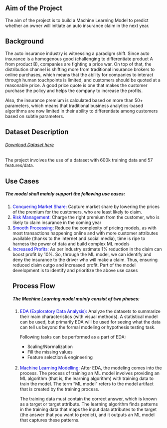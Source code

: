 <h2>Aim of the Project</h2>
<p>
The aim of the project is to build a Machine Learning
Model to predict whether an owner will initiate an auto
insurance claim in the next year.</p>
<h2>Background</h2>
<p>
The auto insurance industry is witnessing a paradigm shift. Since auto insurance is a
homogenous good (challenging to differentiate product A from product B), companies are
fighting a price war. On top of that, the distribution channel is shifting more from traditional
insurance brokers to online purchases, which means that the ability for companies to interact
through human touchpoints is limited, and customers should be quoted at a reasonable price.
A good price quote is one that makes the customer purchase the policy and helps the company
to increase the profits.
</p>
<p>
Also, the insurance premium is calculated based on more than 50+ parameters, which means
that traditional business analytics-based algorithms are now limited in their ability to
differentiate among customers based on subtle parameters.
</p>
<h2>Dataset Description</h2>
<h6><a href="https://drive.google.com/file/d/1mQmgnQpTO5x9WjR26z4J5DL8GAXzSRA5/view?usp=sharing" target="_blank">Download Dataset here</a></h6>
<p>The project involves the use of a dataset with 600k training data and 57 features/data.</p>
<h2>Use Cases</h2>
<h5>The model shall mainly support the following use cases:</h5>
<ol>
<li><font color="voilet">Conquering Market Share: </font>Capture market share by lowering the prices of the premium
for the customers, who are least likely to claim.</li>
<li><font color="voilet">Risk Management: </font>Charge the right premium from the customer, who is likely to claim
insurance in the coming year</li>
<li><font color="voilet">Smooth Processing:</font> Reduce the complexity of pricing models, as with most transactions
happening online and with more customer attributes available (thanks to the internet
and social media), time is ripe to harness the power of data and build complex ML
models</li>

<li><font color="voilet">Increased Profits: </font>As per industry estimate 1% reduction in the claim can boost profit by
10%. So, through the ML model, we can identify and deny the insurance to the driver
who will make a claim. Thus, ensuring reduced claim outgo and increased profit.
Part of the model development is to identify and prioritize the above use cases</li>
<h2>Process Flow</h2>
<h5>The Machine Learning model mainly consist of two phases:</h5>
<ol>
<li><font color="voilet">EDA (Exploratory Data Analysis):</font>
Analyze the datasets to summarize their main
characteristics (with visual methods). A statistical
model can be used, but primarily EDA will be used
for seeing what the data can tell us beyond the
formal modeling or hypothesis testing task.

<p>Following tasks can be performed as a part of EDA:</p>
<ul>
<li>Scaling/Normalization</li>
<li>Fill the missing values</li>
<li>Feature selection & engineering</li>
</ul>
</li>
<br>
<li><font color="voilet">Machine Learning Modelling:</font> After EDA, the modeling comes into the process. The process of training an ML model
involves providing an ML algorithm (that is, the learning algorithm) with training data
to train the model. The term “ML model” refers to the model artifact that is created by
the training process.
<p>
The training data must contain the correct answer, which is known as a target or
target attribute. The learning algorithm finds patterns in the training data that maps
the input data attributes to the target (the answer that you want to predict), and it
outputs an ML model that captures these patterns.
</p>
</li>
</ol>

